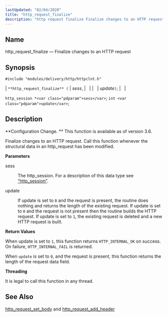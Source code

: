 ```yaml
---
lastUpdated: "02/04/2020"
title: "http_request_finalize"
description: "http request finalize Finalize changes to an HTTP request http request finalize sess update http session sess int update Configuration Change This function is available as of version 3 6 Finalize changes to an HTTP request Call this function whenever the structural data in an http request has been modified..."
---
```


<a name="apis.http_request_finalize"></a> 
## Name

http_request_finalize — Finalize changes to an HTTP request

## Synopsis

`#include "modules/delivery/http/httpclnt.h"`

| `**http_request_finalize** (` | <var class="pdparam">sess</var>, |   |
|   | <var class="pdparam">update</var>`)`; |   |

`http_session *<var class="pdparam">sess</var>`;
`int <var class="pdparam">update</var>`;<a name="idp52588656"></a> 
## Description

**Configuration Change. ** This function is available as of version 3.6.

Finalize changes to an HTTP request. Call this function whenever the structural data in an http_request has been modified.

**<a name="idp52591632"></a> Parameters**

<dl class="variablelist">

<dt>sess</dt>

<dd>

The http_session. For a description of this data type see [“http_session”](/momentum/3/3-api/structs-http-session).

</dd>

<dt>update</dt>

<dd>

If update is set to `0` and the request is present, the routine does nothing and returns the length of the existing request. If update is set to `0` and the request is not present then the routine builds the HTTP request. If update is set to `1`, the existing request is deleted and a new HTTP request is built.

</dd>

</dl>

**<a name="idp52598448"></a> Return Values**

When update is set to `1`, this function returns `HTTP_INTERNAL_OK` on success. On failure, `HTTP_INTERNAL_FAIL` is returned.

When `update` is set to `0`, and the request is present, this function returns the length of the request data field.

**<a name="idp52602176"></a> Threading**

It is legal to call this function in any thread.

<a name="idp52603280"></a> 
## See Also

[http_request_set_body](/momentum/3/3-api/apis-http-request-set-body) and [http_request_add_header](/momentum/3/3-api/apis-http-request-add-header)